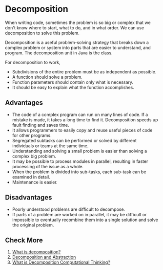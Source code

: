 # Decomposition

When writing code, sometimes the problem is so big or complex that we don't know where to start, what to do, and in what order. We can use decomposition to solve this problem.

Decomposition is a useful problem-solving strategy that breaks down a complex problem or system into parts that are easier to  understand, and program. The decomposition unit in Java is the class.

For decomposition to work,

+ Subdivisions of the entire problem must be as independent as possible.
+ A function should solve a problem.
+ Function parameters should contain only what is necessary.
+ It should be easy to explain what the function accomplishes.

## Advantages

+ The code of a complex program can run on many lines of code. If a mistake is made, it takes a long time to find it. Decomposition speeds up fault finding and saves time.
+ It allows programmers to easily copy and reuse useful pieces of code for other programs.
+ Segregated subtasks can be performed or solved by different individuals or teams at the same time.
+ Understanding and solving a small problem is easier than solving a complex big problem.
+ It may be possible to process modules in parallel, resulting in faster processing of the issue as a whole.
+ When the problem is divided into sub-tasks, each sub-task can be examined in detail.
+ Maintenance is easier.

## Disadvantages

+ Poorly understood problems are difficult to decompose.
+ If parts of a problem are worked on in parallel, it may be difficult or impossible to eventually recombine them into a single solution and solve the original problem.

## Check More

1. [What is decomposition?](https://www.bbc.co.uk/bitesize/topics/zkcqn39/articles/z8ngr82)
2. [Decomposition and Abstraction](https://www.ealingindependentcollege.com/userfiles/files/GCSE%20specs/Decomposition%20and%20Abstraction_docx.pdf)
3. [What is Decomposition Computational Thinking?](https://www.geeksforgeeks.org/what-is-decomposition-computational-thinking/)